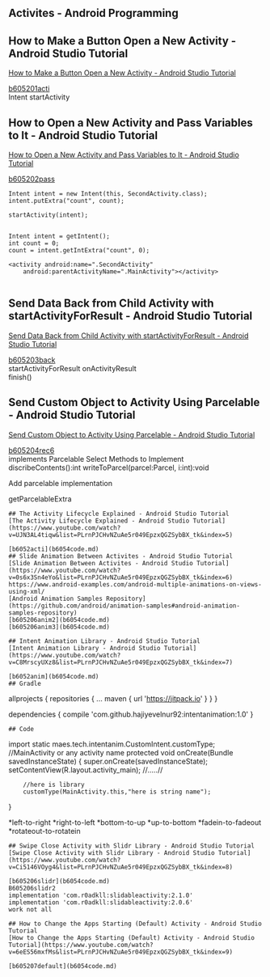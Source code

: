 ## Activites - Android Programming
## How to Make a Button Open a New Activity - Android Studio Tutorial
[How to Make a Button Open a New Activity - Android Studio Tutorial](https://www.youtube.com/watch?v=bgIUdb-7Rqo&list=PLrnPJCHvNZuAe5r049EpzxQGZSybBX_tk)   
  
[b605201acti](b6054code.md)  
Intent startActivity    
## How to Open a New Activity and Pass Variables to It - Android Studio Tutorial
[How to Open a New Activity and Pass Variables to It - Android Studio Tutorial](https://www.youtube.com/watch?v=eL69kj-_Wvs&list=PLrnPJCHvNZuAe5r049EpzxQGZSybBX_tk&index=2)  
  
[b605202pass](b6054code.md)  
```
Intent intent = new Intent(this, SecondActivity.class);
intent.putExtra("count", count);

startActivity(intent);


Intent intent = getIntent();
int count = 0;
count = intent.getIntExtra("count", 0);

<activity android:name=".SecondActivity"
	android:parentActivityName=".MainActivity"></activity>


```
## Send Data Back from Child Activity with startActivityForResult - Android Studio Tutorial
[Send Data Back from Child Activity with startActivityForResult - Android Studio Tutorial](https://www.youtube.com/watch?v=AD5qt7xoUU8&list=PLrnPJCHvNZuAe5r049EpzxQGZSybBX_tk&index=3)  
  
[b605203back](b6054code.md)  
startActivityForResult onActivityResult    
finish()  
  
## Send Custom Object to Activity Using Parcelable - Android Studio Tutorial
[Send Custom Object to Activity Using Parcelable - Android Studio Tutorial](https://www.youtube.com/watch?v=WBbsvqSu0is&list=PLrnPJCHvNZuAe5r049EpzxQGZSybBX_tk&index=4)  
  
[b605204rec6](b6054code.md)  
implements Parcelable
Select Methods to Implement  
discribeContents():int
writeToParcel(parcel:Parcel, i:int):void  
  
Add parcelable implementation    

getParcelableExtra 
```
## The Activity Lifecycle Explained - Android Studio Tutorial
[The Activity Lifecycle Explained - Android Studio Tutorial](https://www.youtube.com/watch?v=UJN3AL4tiqw&list=PLrnPJCHvNZuAe5r049EpzxQGZSybBX_tk&index=5)  
  
[b6052acti](b6054code.md)  
## Slide Animation Between Activites - Android Studio Tutorial
[Slide Animation Between Activites - Android Studio Tutorial](https://www.youtube.com/watch?v=0s6x3Sn4eYo&list=PLrnPJCHvNZuAe5r049EpzxQGZSybBX_tk&index=6)  
https://www.android-examples.com/android-multiple-animations-on-views-using-xml/  
[Android Animation Samples Repository](https://github.com/android/animation-samples#android-animation-samples-repository)    
[b605206anim2](b6054code.md)  
[b605206anim3](b6054code.md)  

## Intent Animation Library - Android Studio Tutorial
[Intent Animation Library - Android Studio Tutorial](https://www.youtube.com/watch?v=C8MrscyUXz8&list=PLrnPJCHvNZuAe5r049EpzxQGZSybBX_tk&index=7)  
  
[b6052anim](b6054code.md)  
## Gradle
```
allprojects {
	repositories {
		...
		maven { url 'https://jitpack.io' }
	}
}

dependencies {
     compile 'com.github.hajiyevelnur92:intentanimation:1.0'
}
```
## Code
```
import static maes.tech.intentanim.CustomIntent.customType;
//MainActivity or any activity name
protected void onCreate(Bundle savedInstanceState) {
        super.onCreate(savedInstanceState);
        setContentView(R.layout.activity_main);
        //.....//
        
        //here is library
        customType(MainActivity.this,"here is string name");
}
        
*left-to-right
*right-to-left
*bottom-to-up
*up-to-bottom
*fadein-to-fadeout
*rotateout-to-rotatein
```
## Swipe Close Activity with Slidr Library - Android Studio Tutorial
[Swipe Close Activity with Slidr Library - Android Studio Tutorial](https://www.youtube.com/watch?v=Ci5146VOyg4&list=PLrnPJCHvNZuAe5r049EpzxQGZSybBX_tk&index=8)  
  
[b605206slidr](b6054code.md)  
B605206slidr2  
implementation 'com.r0adkll:slidableactivity:2.1.0'  
implementation 'com.r0adkll:slidableactivity:2.0.6'  
work not all  

## How to Change the Apps Starting (Default) Activity - Android Studio Tutorial
[How to Change the Apps Starting (Default) Activity - Android Studio Tutorial](https://www.youtube.com/watch?v=6eES56mxfMs&list=PLrnPJCHvNZuAe5r049EpzxQGZSybBX_tk&index=9)  
  
[b605207default](b6054code.md)  